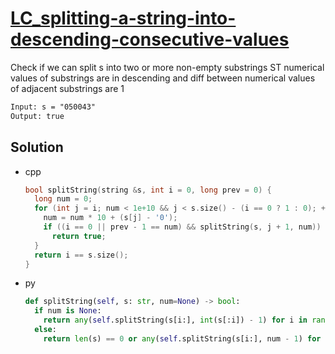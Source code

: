 # [LC_splitting-a-string-into-descending-consecutive-values](https://leetcode.com/problems/splitting-a-string-into-descending-consecutive-values)

Check if we can split s into two or more non-empty substrings
ST numerical values of substrings are in descending and diff between numerical values of adjacent substrings are 1

```txt
Input: s = "050043"
Output: true
```

## Solution

* cpp

  ```cpp
  bool splitString(string &s, int i = 0, long prev = 0) {
    long num = 0;
    for (int j = i; num < 1e+10 && j < s.size() - (i == 0 ? 1 : 0); ++j) {
      num = num * 10 + (s[j] - '0');
      if ((i == 0 || prev - 1 == num) && splitString(s, j + 1, num))
        return true;
    }
    return i == s.size();
  }
  ```

* py

  ```py
  def splitString(self, s: str, num=None) -> bool:
    if num is None:
      return any(self.splitString(s[i:], int(s[:i]) - 1) for i in range(1, len(s)))
    else:
      return len(s) == 0 or any(self.splitString(s[i:], num - 1) for i in range(1, len(s) + 1) if int(s[:i]) == num)
  ```
